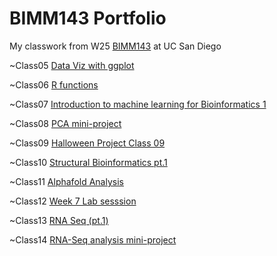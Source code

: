 # BIMM143 Portfolio
My classwork from W25 [BIMM143](https://bioboot.github.io/bimm143_W25/) at UC San Diego


~Class05 [Data Viz with ggplot](https://raw.githubusercontent.com/sunglien/bimm143_github/refs/heads/main/Lab5/Lab5%20Data%20Viz%20with%20ggplot.qmd)

~Class06 [R functions](https://raw.githubusercontent.com/sunglien/bimm143_github/refs/heads/main/Class%206/HWClass6.qmd)

~Class07 [Introduction to machine learning for Bioinformatics 1](https://raw.githubusercontent.com/sunglien/bimm143_github/refs/heads/main/Class7%3AMachine%20Learning%201/Class7MachineLearning1.qmd)

~Class08 [PCA mini-project](https://raw.githubusercontent.com/sunglien/bimm143_github/refs/heads/main/Class8PCA%20mini%20project/Class%208%20PCA%20mini%20project.qmd)

~Class09 [Halloween Project Class 09](https://raw.githubusercontent.com/sunglien/bimm143_github/refs/heads/main/Class09/Halloween%20Project%20Class%2009.qmd)

~Class10 [Structural Bioinformatics pt.1](https://raw.githubusercontent.com/sunglien/bimm143_github/refs/heads/main/Class10/Class%2010.qmd)

~Class11 [Alphafold Analysis](https://raw.githubusercontent.com/sunglien/bimm143_github/refs/heads/main/class11/Alphafold%20Analysis.qmd)

~Class12 [Week 7 Lab sesssion](https://raw.githubusercontent.com/sunglien/bimm143_github/refs/heads/main/week07%20class%2012/week7labsession.Rmd)

~Class13 [RNA Seq (pt.1)](https://raw.githubusercontent.com/sunglien/bimm143_github/refs/heads/main/Class13/Class13-%20RNA%20Seq%20(pt.1).qmd)

~Class14 [RNA-Seq  analysis mini-project](https://raw.githubusercontent.com/sunglien/bimm143_github/refs/heads/main/Class14/Class14-%20RNA-Seq%20%20analysis%20mini-project.qmd)
